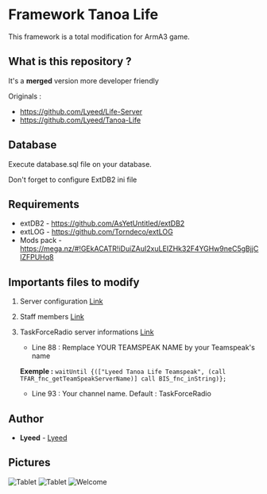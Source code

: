 # Framework Tanoa Life
This framework is a total modification for ArmA3 game.

## What is this repository ?
It's a **merged** version more developer friendly

Originals :
- https://github.com/Lyeed/Life-Server
- https://github.com/Lyeed/Tanoa-Life

## Database
Execute database.sql file on your database.

Don't forget to configure ExtDB2 ini file

## Requirements
- extDB2 - https://github.com/AsYetUntitled/extDB2
- extLOG - https://github.com/Torndeco/extLOG
- Mods pack - https://mega.nz/#!GEkACATR!iDuiZAuI2xuLEIZHk32F4YGHw9neC5gBjjClZFPUHq8

## Importants files to modify
1. Server configuration [Link](https://github.com/Lyeed/Framework_Tanoa_Life/blob/master/Tanoa-Server/configs/Config_Server.hpp)
2. Staff members [Link](https://github.com/Lyeed/Framework_Tanoa_Life/blob/master/Tanoa-Life.Tanoa/configs/GameConfigs/Config_Staff.hpp)
3. TaskForceRadio server informations [Link](https://github.com/Lyeed/Framework_Tanoa_Life/blob/master/Tanoa-Life.Tanoa/initPlayerLocal.sqf)
    - Line 88 : Remplace YOUR TEAMSPEAK NAME by your Teamspeak's name
    
    **Exemple :**
    ``
		waitUntil {(["Lyeed Tanoa Life Teamspeak", (call TFAR_fnc_getTeamSpeakServerName)] call BIS_fnc_inString)};
    ``
    - Line 93 : Your channel name. Default : TaskForceRadio

## Author
* **Lyeed** - [Lyeed](https://github.com/Lyeed)

## Pictures
![Tablet](https://cdn.discordapp.com/attachments/434398524269002784/435855164650553354/20180415121249_1.jpg)
![Tablet](https://cdn.discordapp.com/attachments/434398524269002784/435855519756845056/20180417193330_1.jpg)
![Welcome](https://images-ext-2.discordapp.net/external/4BJgWyhu8Q1qYlNMlNiYtaZqZrPVWzWMh2Mcby_uPJw/https/i.imgur.com/dOSvgx5h.jpg)
